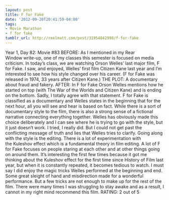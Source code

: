 ```yaml
---
layout: post
title: F for Fake
date: '2012-09-20T20:41:59-04:00'
tags:
- Movie Marathon
- f for fake
tumblr_url: http://reelmatt.com/post/31954842998/f-for-fake
---
```

Year 1, Day 82: Movie #83
BEFORE: As I mentioned in my Rear Window write-up, one of my classes this semester is focused on media criticism. In today’s class, we are watching Orson Welles’ last major film, F for Fake. I saw, and enjoyed, Welles’ first film Citizen Kane last year and I’m interested to see how his style changed over his career. (F for Fake was released in 1974, 33 years after Citizen Kane.)
THE PLOT: A documentary about fraud and fakery.
AFTER: In F for Fake Orson Welles mentions how he started on top (with The War of the Worlds and Citizen Kane) and is ending on the bottom. Sadly, I totally agree with that statement.
F for Fake is classified as a documentary and Welles states in the beginning that for the next hour, all you will see and hear is based on fact. While there is a sort of documentary style to the film, there is also a strong sense of a fictional narrative connecting everything together. Welles has obviously made this choice deliberately and I can see where he is trying to go with the style, but it just doesn’t work. I tried, I really did. But I could not get past the conflicting message of truth and lies that Welles tries to clarify.
Going along with the style is the editing. There is a lot of experimentation with the Kuleshov effect which is a fundamental theory in film editing. A lot of F for Fake focuses on people staring at each other and at other things going on around them. It’s interesting the first few times because it got me thinking about the Kuleshov effect for the first time since History of Film last year, but when it is constantly repeated, it becomes tedious to watch.
I must say I did enjoy the magic tricks Welles performed at the beginning and end. Some great sleight of hand and misdirection made for a wonderful performance. But a few tricks are not enough to make up for the rest of the film. There were many times I was struggling to stay awake and as a result, I cannot in my right mind recommend this film.
RATING: 2 out of 5
